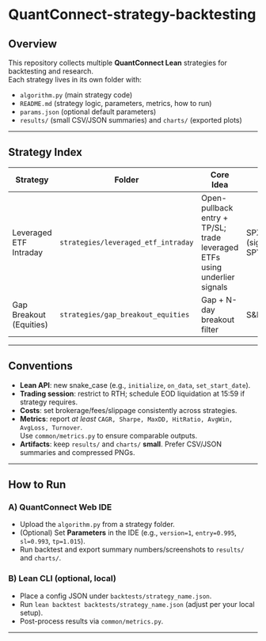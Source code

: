 # QuantConnect-strategy-backtesting

## Overview
This repository collects multiple **QuantConnect Lean** strategies for backtesting and research.  
Each strategy lives in its own folder with:
- `algorithm.py` (main strategy code)
- `README.md` (strategy logic, parameters, metrics, how to run)
- `params.json` (optional default parameters)
- `results/` (small CSV/JSON summaries) and `charts/` (exported plots)
---

## Strategy Index
| Strategy | Folder | Core Idea | Universe | Exit | Notes |
|---|---|---|---|---|---|
| Leveraged ETF Intraday | `strategies/leveraged_etf_intraday` | Open-pullback entry + TP/SL; trade leveraged ETFs using underlier signals | SPXL/NVDL/TMF (signals: SPY/NVDA/TLT) | ±1.5% / −0.7% & EOD | two modes: multi-entry / single-position |
| Gap Breakout (Equities) | `strategies/gap_breakout_equities` | Gap + N-day breakout filter | S&P500 | T+1 or TP/SL | daily/minute versions |


---

## Conventions
- **Lean API**: new snake_case (e.g., `initialize`, `on_data`, `set_start_date`).
- **Trading session**: restrict to RTH; schedule EOD liquidation at 15:59 if strategy requires.
- **Costs**: set brokerage/fees/slippage consistently across strategies.
- **Metrics**: report *at least* `CAGR, Sharpe, MaxDD, HitRatio, AvgWin, AvgLoss, Turnover`.  
  Use `common/metrics.py` to ensure comparable outputs.
- **Artifacts**: keep `results/` and `charts/` **small**. Prefer CSV/JSON summaries and compressed PNGs.


---

## How to Run
### A) QuantConnect Web IDE
- Upload the `algorithm.py` from a strategy folder.
- (Optional) Set **Parameters** in the IDE (e.g., `version=1`, `entry=0.995`, `sl=0.993`, `tp=1.015`).
- Run backtest and export summary numbers/screenshots to `results/` and `charts/`.

### B) Lean CLI (optional, local)
- Place a config JSON under `backtests/strategy_name.json`.
- Run `lean backtest backtests/strategy_name.json` (adjust per your local setup).
- Post-process results via `common/metrics.py`.

---

